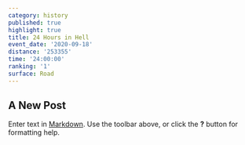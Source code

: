 ```yaml
---
category: history
published: true
highlight: true
title: 24 Hours in Hell
event_date: '2020-09-18'
distance: '253355'
time: '24:00:00'
ranking: '1'
surface: Road
---
```

## A New Post

Enter text in [Markdown](http://daringfireball.net/projects/markdown/). Use the toolbar above, or click the **?** button for formatting help.
